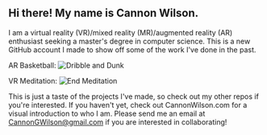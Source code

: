 ## Hi there! My name is Cannon Wilson. 

I am a virtual reality (VR)/mixed reality (MR)/augmented reality (AR) enthusiast seeking a master's degree in computer science. This is a new GitHub account I made to show off some of the work I've done in the past.

AR Basketball:
![Dribble and Dunk](https://i.imgur.com/WEcfy9m.gif)

VR Meditation:
![End Meditation](https://j.gifs.com/Rl5x6E.gif)

This is just a taste of the projects I've made, so check out my other repos if you're interested. If you haven't yet, check out CannonWilson.com for a visual introduction to who I am. Please send me an email at CannonGWilson@gmail.com if you are interested in collaborating!
